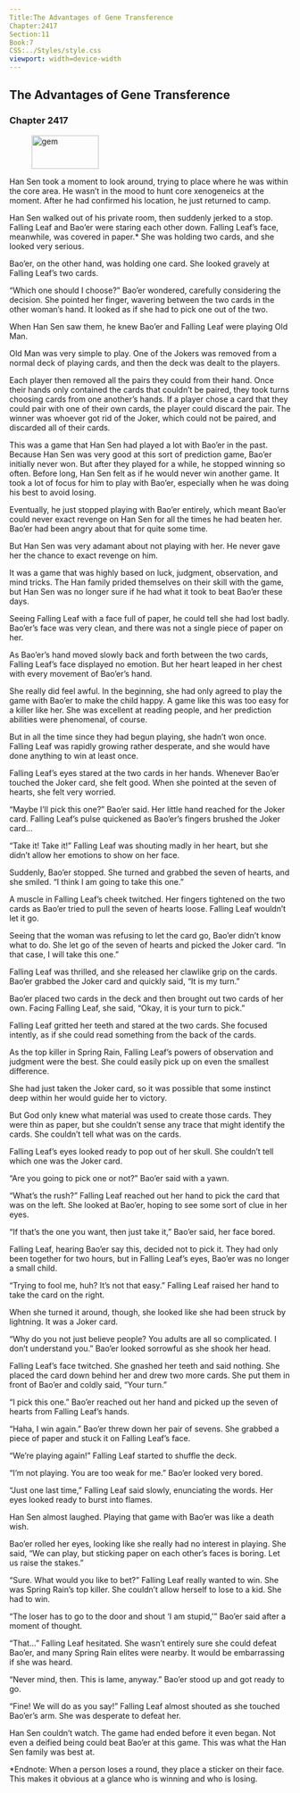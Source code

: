 ```yaml
---
Title:The Advantages of Gene Transference 
Chapter:2417 
Section:11 
Book:7 
CSS:../Styles/style.css 
viewport: width=device-width
---
```

  
## The Advantages of Gene Transference
### Chapter 2417
  
<figure>
	<img src="../Images/gem.gif" alt="gem" id="gem" width="120" height="60" />
</figure>
  

  
Han Sen took a moment to look around, trying to place where he was within the core area. He wasn’t in the mood to hunt core xenogeneics at the moment. After he had confirmed his location, he just returned to camp.

Han Sen walked out of his private room, then suddenly jerked to a stop. Falling Leaf and Bao’er were staring each other down. Falling Leaf’s face, meanwhile, was covered in paper.* She was holding two cards, and she looked very serious.

Bao’er, on the other hand, was holding one card. She looked gravely at Falling Leaf’s two cards.

“Which one should I choose?” Bao’er wondered, carefully considering the decision. She pointed her finger, wavering between the two cards in the other woman’s hand. It looked as if she had to pick one out of the two.

When Han Sen saw them, he knew Bao’er and Falling Leaf were playing Old Man.

Old Man was very simple to play. One of the Jokers was removed from a normal deck of playing cards, and then the deck was dealt to the players.

Each player then removed all the pairs they could from their hand. Once their hands only contained the cards that couldn’t be paired, they took turns choosing cards from one another’s hands. If a player chose a card that they could pair with one of their own cards, the player could discard the pair. The winner was whoever got rid of the Joker, which could not be paired, and discarded all of their cards.

This was a game that Han Sen had played a lot with Bao’er in the past. Because Han Sen was very good at this sort of prediction game, Bao’er initially never won. But after they played for a while, he stopped winning so often. Before long, Han Sen felt as if he would never win another game. It took a lot of focus for him to play with Bao’er, especially when he was doing his best to avoid losing.

Eventually, he just stopped playing with Bao’er entirely, which meant Bao’er could never exact revenge on Han Sen for all the times he had beaten her. Bao’er had been angry about that for quite some time.

But Han Sen was very adamant about not playing with her. He never gave her the chance to exact revenge on him.

It was a game that was highly based on luck, judgment, observation, and mind tricks. The Han family prided themselves on their skill with the game, but Han Sen was no longer sure if he had what it took to beat Bao’er these days.

Seeing Falling Leaf with a face full of paper, he could tell she had lost badly. Bao’er’s face was very clean, and there was not a single piece of paper on her.

As Bao’er’s hand moved slowly back and forth between the two cards, Falling Leaf’s face displayed no emotion. But her heart leaped in her chest with every movement of Bao’er’s hand.

She really did feel awful. In the beginning, she had only agreed to play the game with Bao’er to make the child happy. A game like this was too easy for a killer like her. She was excellent at reading people, and her prediction abilities were phenomenal, of course.

But in all the time since they had begun playing, she hadn’t won once. Falling Leaf was rapidly growing rather desperate, and she would have done anything to win at least once.

Falling Leaf’s eyes stared at the two cards in her hands. Whenever Bao’er touched the Joker card, she felt good. When she pointed at the seven of hearts, she felt very worried.

“Maybe I’ll pick this one?” Bao’er said. Her little hand reached for the Joker card. Falling Leaf’s pulse quickened as Bao’er’s fingers brushed the Joker card…

“Take it! Take it!” Falling Leaf was shouting madly in her heart, but she didn’t allow her emotions to show on her face.

Suddenly, Bao’er stopped. She turned and grabbed the seven of hearts, and she smiled. “I think I am going to take this one.”

A muscle in Falling Leaf’s cheek twitched. Her fingers tightened on the two cards as Bao’er tried to pull the seven of hearts loose. Falling Leaf wouldn’t let it go.

Seeing that the woman was refusing to let the card go, Bao’er didn’t know what to do. She let go of the seven of hearts and picked the Joker card. “In that case, I will take this one.”

Falling Leaf was thrilled, and she released her clawlike grip on the cards. Bao’er grabbed the Joker card and quickly said, “It is my turn.”

Bao’er placed two cards in the deck and then brought out two cards of her own. Facing Falling Leaf, she said, “Okay, it is your turn to pick.”

Falling Leaf gritted her teeth and stared at the two cards. She focused intently, as if she could read something from the back of the cards.

As the top killer in Spring Rain, Falling Leaf’s powers of observation and judgment were the best. She could easily pick up on even the smallest difference.

She had just taken the Joker card, so it was possible that some instinct deep within her would guide her to victory.

But God only knew what material was used to create those cards. They were thin as paper, but she couldn’t sense any trace that might identify the cards. She couldn’t tell what was on the cards.

Falling Leaf’s eyes looked ready to pop out of her skull. She couldn’t tell which one was the Joker card.

“Are you going to pick one or not?” Bao’er said with a yawn.

“What’s the rush?” Falling Leaf reached out her hand to pick the card that was on the left. She looked at Bao’er, hoping to see some sort of clue in her eyes.

“If that’s the one you want, then just take it,” Bao’er said, her face bored.

Falling Leaf, hearing Bao’er say this, decided not to pick it. They had only been together for two hours, but in Falling Leaf’s eyes, Bao’er was no longer a small child.

“Trying to fool me, huh? It’s not that easy.” Falling Leaf raised her hand to take the card on the right.

When she turned it around, though, she looked like she had been struck by lightning. It was a Joker card.

“Why do you not just believe people? You adults are all so complicated. I don’t understand you.” Bao’er looked sorrowful as she shook her head.

Falling Leaf’s face twitched. She gnashed her teeth and said nothing. She placed the card down behind her and drew two more cards. She put them in front of Bao’er and coldly said, “Your turn.”

“I pick this one.” Bao’er reached out her hand and picked up the seven of hearts from Falling Leaf’s hands.

“Haha, I win again.” Bao’er threw down her pair of sevens. She grabbed a piece of paper and stuck it on Falling Leaf’s face.

“We’re playing again!” Falling Leaf started to shuffle the deck.

“I’m not playing. You are too weak for me.” Bao’er looked very bored.

“Just one last time,” Falling Leaf said slowly, enunciating the words. Her eyes looked ready to burst into flames.

Han Sen almost laughed. Playing that game with Bao’er was like a death wish.

Bao’er rolled her eyes, looking like she really had no interest in playing. She said, “We can play, but sticking paper on each other’s faces is boring. Let us raise the stakes.”

“Sure. What would you like to bet?” Falling Leaf really wanted to win. She was Spring Rain’s top killer. She couldn’t allow herself to lose to a kid. She had to win.

“The loser has to go to the door and shout ‘I am stupid,'” Bao’er said after a moment of thought.

“That…” Falling Leaf hesitated. She wasn’t entirely sure she could defeat Bao’er, and many Spring Rain elites were nearby. It would be embarrassing if she was heard.

“Never mind, then. This is lame, anyway.” Bao’er stood up and got ready to go.

“Fine! We will do as you say!” Falling Leaf almost shouted as she touched Bao’er’s arm. She was desperate to defeat her.

Han Sen couldn’t watch. The game had ended before it even began. Not even a deified being could beat Bao’er at this game. This was what the Han Sen family was best at.

*Endnote: When a person loses a round, they place a sticker on their face. This makes it obvious at a glance who is winning and who is losing.